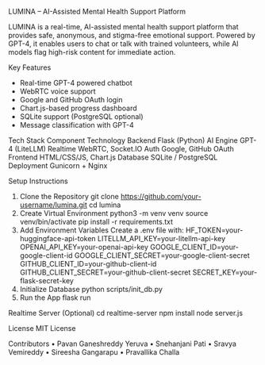 LUMINA – AI-Assisted Mental Health Support Platform

LUMINA is a real-time, AI-assisted mental health support platform that provides safe, anonymous, and stigma-free emotional support. Powered by GPT-4, it enables users to chat or talk with trained volunteers, while AI models flag high-risk content for immediate action.

Key Features
- Real-time GPT-4 powered chatbot
- WebRTC voice support
- Google and GitHub OAuth login
- Chart.js-based progress dashboard
- SQLite support (PostgreSQL optional)
- Message classification with GPT-4

Tech Stack
Component	Technology
Backend	Flask (Python)
AI Engine	GPT-4 (LiteLLM)
Realtime	WebRTC, Socket.IO
Auth	Google, GitHub OAuth
Frontend	HTML/CSS/JS, Chart.js
Database	SQLite / PostgreSQL
Deployment	Gunicorn + Nginx

Setup Instructions
1. Clone the Repository
    git clone https://github.com/your-username/lumina.git
    cd lumina
2. Create Virtual Environment
    python3 -m venv venv
    source venv/bin/activate
    pip install -r requirements.txt
3. Add Environment Variables
    Create a .env file with:
HF_TOKEN=your-huggingface-api-token
LITELLM_API_KEY=your-litellm-api-key
OPENAI_API_KEY=your-openai-api-key
GOOGLE_CLIENT_ID=your-google-client-id
GOOGLE_CLIENT_SECRET=your-google-client-secret
GITHUB_CLIENT_ID=your-github-client-id
GITHUB_CLIENT_SECRET=your-github-client-secret
SECRET_KEY=your-flask-secret-key
4. Initialize Database
    python scripts/init_db.py
5. Run the App
    flask run

Realtime Server (Optional)
cd realtime-server
npm install
node server.js

License
MIT License

Contributors
•	Pavan Ganeshreddy Yeruva
•	Snehanjani Pati
•	Sravya Vemireddy
•	Sireesha Gangarapu
•	Pravallika Challa
